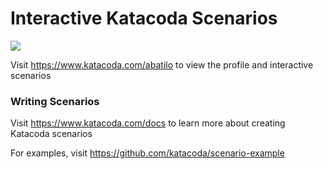 # Interactive Katacoda Scenarios

[![](http://shields.katacoda.com/katacoda/abatilo/count.svg)](https://www.katacoda.com/abatilo "Get your profile on Katacoda.com")

Visit https://www.katacoda.com/abatilo to view the profile and interactive scenarios

### Writing Scenarios
Visit https://www.katacoda.com/docs to learn more about creating Katacoda scenarios

For examples, visit https://github.com/katacoda/scenario-example
